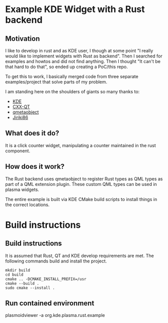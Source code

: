 # Example KDE Widget with a Rust backend

## Motivation

I like to develop in rust and as KDE user, I though at some point "I really would like to implement widgets with Rust as backend".
Then I searched for examples and howtos and did not find anything. Then I thought "It can't be that hard to do that", so ended up creating a PoC/this repo.

To get this to work, I basically merged code from three separate examples/project that solve parts of my problem.

I am standing here on the shoulders of giants so many thanks to:

- [KDE](https://github.com/KDE/plasma-framework)
- [CXX-QT](https://github.com/KDAB/cxx-qt)
- [qmetaobject](https://github.com/woboq/qmetaobject-rs)
- [Jiriki86](https://github.com/Jiriki86/Connect4)

## What does it do?

It is a click counter widget, manipulating a counter maintained in the rust component.

## How does it work?

The Rust backend uses qmetaobject to register Rust types as QML types as part of a QML extension plugin.
These custom QML types can be used in plasma widgets.

The entire example is built via KDE CMake build scripts to install things in the correct locations.

# Build instructions

## Build instructions

It is assumed that Rust, QT and KDE develop requirements are met.
The following commands build and install the project.

```
mkdir build
cd build
cmake .. -DCMAKE_INSTALL_PREFIX=/usr
cmake --build .
sudo cmake --install .
```

## Run contained environment

plasmoidviewer -a org.kde.plasma.rust.example
